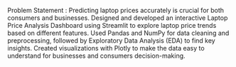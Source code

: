 Problem Statement : 
Predicting laptop prices accurately is crucial for both consumers and businesses. Designed and developed an interactive Laptop Price Analysis Dashboard using Streamlit to explore laptop price trends based on different features. Used Pandas and NumPy for data cleaning and preprocessing, followed by Exploratory Data Analysis (EDA) to find key insights. Created visualizations with Plotly to make the data easy to understand for businesses and consumers decision-making.
